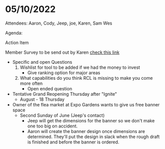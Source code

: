 # 05/10/2022

Attendees: Aaron, Cody, Jeep, joe, Karen, Sam Wes

Agenda:

Action Item

Member Survey to be send out by Karen [check this link](https://docs.google.com/document/d/1ikF-wVQvC8wvXTKjVWZsIS05JDAezTfanmcPtfZ6kTY/edit)



* Specific and open Questions
  1. Wishlist for tool to be added if we had the money to invest
     * Give ranking option for major areas
  2. What capabilities do you think RCL is missing to make you come more often
     * Open ended question
* Tentative Grand Reopening Thursday after "Ignite"
  * August - 18 Thursday
* Owner of the flea market at Expo Gardens wants to give us free banner space
  * Second Sunday of June (Jeep's contact)
    * Jeep will get the dimensions for the banner so we don't make one too big on accident.
    * Aaron will create the banner design once dimensions are determined. They'll put the design in slack when the rough draft is finished and before the banner is ordered.
